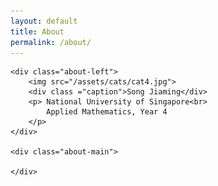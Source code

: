 ```yaml
---
layout: default
title: About
permalink: /about/
---
```

<div id="about-content-wrapper">

    <div class="about-left">
        <img src="/assets/cats/cat4.jpg">
        <div class ="caption">Song Jiaming</div>
        <p> National University of Singapore<br>
            Applied Mathematics, Year 4
        </p>
    </div>

    <div class="about-main">

    </div>
</div>
